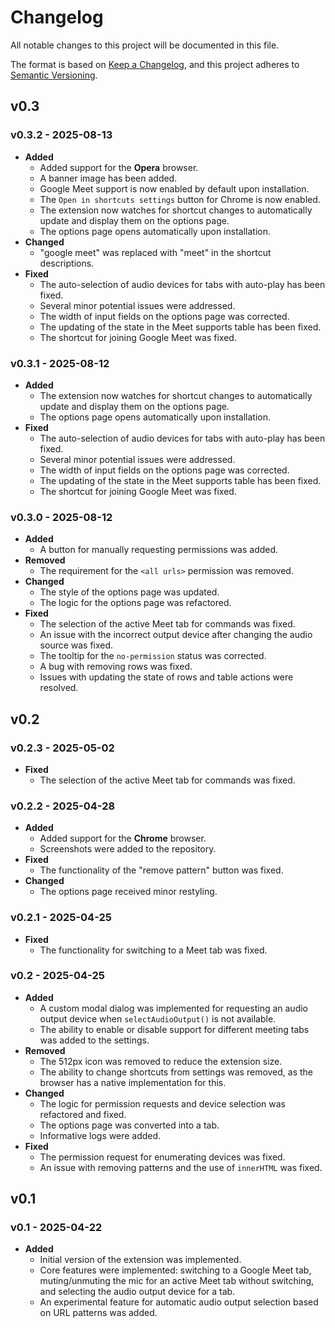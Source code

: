 # Changelog

All notable changes to this project will be documented in this file.

The format is based on [Keep a Changelog](https://keepachangelog.com/en/1.0.0/), and this project adheres to [Semantic Versioning](https://semver.org/spec/v2.0.0.html).

## v0.3

### **v0.3.2** - 2025-08-13

- **Added**
  - Added support for the **Opera** browser.
  - A banner image has been added.
  - Google Meet support is now enabled by default upon installation.
  - The `Open in shortcuts settings` button for Chrome is now enabled.
  - The extension now watches for shortcut changes to automatically update and display them on the options page.
  - The options page opens automatically upon installation.
- **Changed**
  - "google meet" was replaced with "meet" in the shortcut descriptions.
- **Fixed**
  - The auto-selection of audio devices for tabs with auto-play has been fixed.
  - Several minor potential issues were addressed.
  - The width of input fields on the options page was corrected.
  - The updating of the state in the Meet supports table has been fixed.
  - The shortcut for joining Google Meet was fixed.

### **v0.3.1** - 2025-08-12

- **Added**
  - The extension now watches for shortcut changes to automatically update and display them on the options page.
  - The options page opens automatically upon installation.
- **Fixed**
  - The auto-selection of audio devices for tabs with auto-play has been fixed.
  - Several minor potential issues were addressed.
  - The width of input fields on the options page was corrected.
  - The updating of the state in the Meet supports table has been fixed.
  - The shortcut for joining Google Meet was fixed.

### **v0.3.0** - 2025-08-12

- **Added**
  - A button for manually requesting permissions was added.
- **Removed**
  - The requirement for the `<all urls>` permission was removed.
- **Changed**
  - The style of the options page was updated.
  - The logic for the options page was refactored.
- **Fixed**
  - The selection of the active Meet tab for commands was fixed.
  - An issue with the incorrect output device after changing the audio source was fixed.
  - The tooltip for the `no-permission` status was corrected.
  - A bug with removing rows was fixed.
  - Issues with updating the state of rows and table actions were resolved.

## v0.2

### **v0.2.3** - 2025-05-02

- **Fixed**
  - The selection of the active Meet tab for commands was fixed.

### **v0.2.2** - 2025-04-28

- **Added**
  - Added support for the **Chrome** browser.
  - Screenshots were added to the repository.
- **Fixed**
  - The functionality of the "remove pattern" button was fixed.
- **Changed**
  - The options page received minor restyling.

### **v0.2.1** - 2025-04-25

- **Fixed**
  - The functionality for switching to a Meet tab was fixed.

### **v0.2** - 2025-04-25

- **Added**
  - A custom modal dialog was implemented for requesting an audio output device when `selectAudioOutput()` is not available.
  - The ability to enable or disable support for different meeting tabs was added to the settings.
- **Removed**
  - The 512px icon was removed to reduce the extension size.
  - The ability to change shortcuts from settings was removed, as the browser has a native implementation for this.
- **Changed**
  - The logic for permission requests and device selection was refactored and fixed.
  - The options page was converted into a tab.
  - Informative logs were added.
- **Fixed**
  - The permission request for enumerating devices was fixed.
  - An issue with removing patterns and the use of `innerHTML` was fixed.

## v0.1

### **v0.1** - 2025-04-22

- **Added**
  - Initial version of the extension was implemented.
  - Core features were implemented: switching to a Google Meet tab, muting/unmuting the mic for an active Meet tab without switching, and selecting the audio output device for a tab.
  - An experimental feature for automatic audio output selection based on URL patterns was added.
